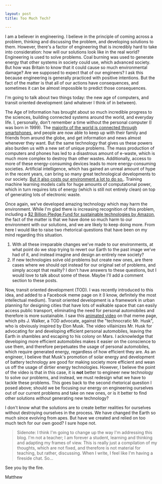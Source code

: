 ```yaml
---

layout: post
title: Too Much Tech?

---
```


I am a believer in engineering. I believe in the principle of coming across a problem, thinking and discussing the problem, and developing solutions to them. However, there's a factor of engineering that is incredibly hard to take into consideration: how will our solutions look like in the real world? Engineering is used to solve problems. Coal burning was used to generate energy that other systems in society could use, which advanced society. But how was Britain to know that it could cause so much environmental damage? Are we supposed to expect that of our engineers? I ask this because engineering is generally practiced with positive intentions. But the fact of the matter is that all of our actions have consequences, and sometimes it can be almost impossible to predict those consequences. 

I'm going to talk about two things today: the new age of computers, and transit oriented development (and whatever I think of in between).

The Age of Information has brought about so much incredible progress to the sciences, building connected systems around the world, and everyday life. I, personally, don't remember a time without the personal computer (I was born in 1999). The [majority of the world is connected through smartphones](https://www.pewresearch.org/global/2019/02/05/smartphone-ownership-is-growing-rapidly-around-the-world-but-not-always-equally/#:~:text=Today%2C%20it%20is%20estimated%20that,of%20these%20connections%20are%20smartphones.), and people are now able to keep up with their family and friends from around the globe, and get information and news almost whenever they want. But the same technology that gives us these powers also burden us with a new set of unique problems. The mass production of computers and phones has led to a disastrous amount of e-waste, which is much more complex to destroy than other wastes. Additionally, access to more of these energy-consuming devices leads to more energy-consuming societies. Artificial intelligence, which has gained an unreal amount of hype in the recent years, can bring so many great technological developments to our society. [But it also costs our environment a lot to do so.](https://www.technologyreview.com/2019/06/06/239031/training-a-single-ai-model-can-emit-as-much-carbon-as-five-cars-in-their-lifetimes/). Training machine learning models calls for huge amounts of computational power, which in turn requires lots of energy (which is still not entirely clean) on top of generating lots of electronic waste. 

Once again, we've developed amazing technology which may harm the environment. While I'm glad there is increasing recognition of this problem, including a [$2 Billion Pledge Fund for sustainable technologies by Amazon](https://press.aboutamazon.com/news-releases/news-release-details/amazon-announces-2-billion-climate-pledge-fund-invest-companies), the fact of the matter is that we have done so much harm to our environment with our solutions, and we are likely to keep doing more. From here I would like to raise two rhetorical questions that have been on my mind regarding this situation.

1. With all these irreparable changes we've made to our environments, at what point do we stop trying to revert our Earth to the past image we've had of it, and instead imagine and design an entirely new society?
2. If new technologies solve old problems but create new ones, are there cases where we should opt instead for our original set of problems, and simply accept that reality?
I don't have answers to these questions, but I would love to talk about some of these. Maybe I'll add a comment section to these posts.

Now, transit oriented development (TOD). I was recently introduced to this idea, and added to a Facebook meme page on it (I know, definitely the most intellectual medium). Transit oriented development is a framework in urban planning for designing cities that have lots of walkable space that can easily access public transport, eliminating the need for personal automobiles and therefore is more sustainable. I saw this [animated video](https://vimeo.com/367341920) on that meme page, which pits J. Walker, a TOD advocate, against the "technocratic Mr. Husk", who is obviously inspired by Elon Musk. The video villainizes Mr. Husk for advocating for and developing efficient personal automobiles, leaving the Earth in shambles and escaping to his colony on Mars. I acknowledge that developing more efficient automobiles makes it easier on the conscience to use them, and therefore perpetuates the usage of personal automobiles, which require generated energy, regardless of how efficient they are. As an engineer, I believe that Musk's promotion of solar energy and development of battery technology are good for making society more efficient and wean us off the usage of dirtier energy technologies. However, I believe the point of the video is that in this case, it is **not** better to engineer new technology to solve our problems, and instead, we must redesign what we have to tackle these problems. This goes back to the second rhetorical question I posed above; should we be focusing our energy on engineering ourselves out of our current problems and take on new ones, or is it better to find other solutions *without* generating new technology?

I don't know what the solutions are to create better realities for ourselves without destroying ourselves in the process. We have changed the Earth so much since evolving from apes. But have we created and relied on too much tech for our own good? I sure hope not. 


> Sidenote: I think I'm going to change up the way I'm addressing this blog. I'm not a teacher; I am forever a student, learning and thinking and adapting my frames of view. This is really just a compilation of my thoughts, which are not fixed, and therefore is not material for teaching, but rather, discussing. When I write, I feel like I'm having a fireside chat. So...

See you by the fire.

Matthew